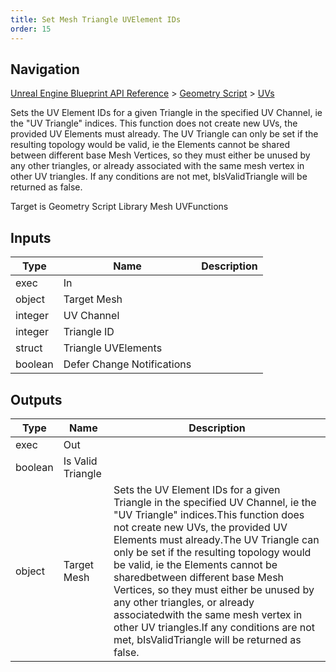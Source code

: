 ```yaml
---
title: Set Mesh Triangle UVElement IDs
order: 15
---
```

## Navigation

[Unreal Engine Blueprint API Reference](https://dev.epicgames.com/documentation/en-us/unreal-engine/BlueprintAPI) > [Geometry Script](https://dev.epicgames.com/documentation/en-us/unreal-engine/BlueprintAPI/GeometryScript) > [UVs](https://dev.epicgames.com/documentation/en-us/unreal-engine/BlueprintAPI/GeometryScript/UVs)

Sets the UV Element IDs for a given Triangle in the specified UV Channel, ie the "UV Triangle" indices.
This function does not create new UVs, the provided UV Elements must already.
The UV Triangle can only be set if the resulting topology would be valid, ie the Elements cannot be shared
between different base Mesh Vertices, so they must either be unused by any other triangles, or already associated
with the same mesh vertex in other UV triangles.
If any conditions are not met, bIsValidTriangle will be returned as false.

Target is Geometry Script Library Mesh UVFunctions

## Inputs

| Type | Name | Description |
| --- | --- | --- |
| exec | In |  |
| object | Target Mesh |  |
| integer | UV Channel |  |
| integer | Triangle ID |  |
| struct | Triangle UVElements |  |
| boolean | Defer Change Notifications |  |

## Outputs

| Type | Name | Description |
| --- | --- | --- |
| exec | Out |  |
| boolean | Is Valid Triangle |  |
| object | Target Mesh | Sets the UV Element IDs for a given Triangle in the specified UV Channel, ie the "UV Triangle" indices.This function does not create new UVs, the provided UV Elements must already.The UV Triangle can only be set if the resulting topology would be valid, ie the Elements cannot be sharedbetween different base Mesh Vertices, so they must either be unused by any other triangles, or already associatedwith the same mesh vertex in other UV triangles.If any conditions are not met, bIsValidTriangle will be returned as false. |

